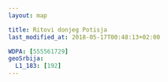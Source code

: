 ```yaml
---
layout: map

title: Ritovi donjeg Potisja
last_modified_at: 2018-05-17T00:48:13+02:00

WDPA: [555561729]
geoSrbija:
  L1_183: [192]
---
```

